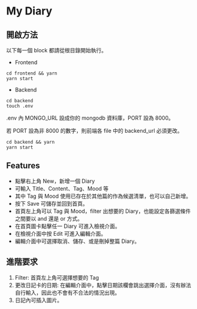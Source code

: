 # My Diary

## 開啟方法

以下每一個 block 都請從根目錄開始執行。

- Frontend

```
cd frontend && yarn
yarn start
```

- Backend

```
cd backend
touch .env
```

.env 內 MONGO_URL 設成你的 mongodb 資料庫，PORT 設為 8000。

若 PORT 設為非 8000 的數字，則前端各 file 中的 backend_url 必須更改。

```
cd backend && yarn
yarn start
```

## Features

- 點擊右上角 New，新增一個 Diary
- 可輸入 Title、Content、Tag、Mood 等
- 其中 Tag 與 Mood 使用已存在於其他篇的作為候選清單，也可以自己新增。
- 按下 Save 可儲存並回到首頁。
- 首頁左上角可以 Tag 與 Mood，filter 出想要的 Diary，也能設定各篩選條件之間要以 and 還是 or 方式。
- 在首頁圖卡點擊任一 Diary 可進入檢視介面。
- 在檢視介面中按 Edit 可進入編輯介面。
- 編輯介面中可選擇取消、儲存、或是刪掉整篇 Diary。

## 進階要求

1. Filter: 首頁左上角可選擇想要的 Tag
2. 更改日記卡的日期: 在編輯介面中，點擊日期該欄會跳出選擇介面，沒有辦法自行輸入，因此也不會有不合法的情況出現。
3. 日記內可插入圖片。




